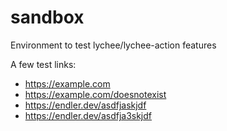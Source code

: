 # sandbox
Environment to test lychee/lychee-action features

A few test links:

* https://example.com
* https://example.com/doesnotexist
* https://endler.dev/asdfjaskjdf
* https://endler.dev/asdfja3skjdf
